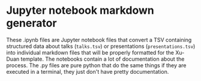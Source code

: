 # Jupyter notebook markdown generator

These .ipynb files are Jupyter notebook files that convert a TSV containing structured data about talks (`talks.tsv`) or presentations (`presentations.tsv`) into individual markdown files that will be properly formatted for the Xu-Duan template. The notebooks contain a lot of documentation about the process. The .py files are pure python that do the same things if they are executed in a terminal, they just don't have pretty documentation.





